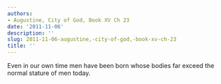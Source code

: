 ```yaml
---
authors:
- Augustine, City of God, Book XV Ch 23
date: '2011-11-06'
description: ''
slug: 2011-11-06-augustine,-city-of-god,-book-xv-ch-23
title: ''
---
```

Even in our own time men have been born whose bodies far exceed the normal stature of men today.



